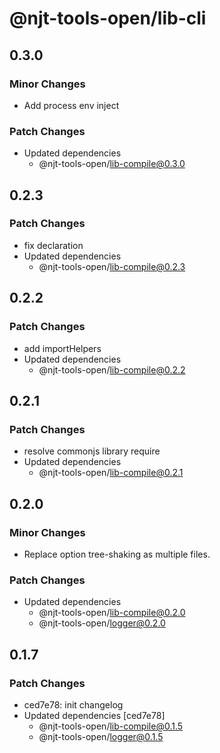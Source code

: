 # @njt-tools-open/lib-cli

## 0.3.0

### Minor Changes

- Add process env inject

### Patch Changes

- Updated dependencies
  - @njt-tools-open/lib-compile@0.3.0

## 0.2.3

### Patch Changes

- fix declaration
- Updated dependencies
  - @njt-tools-open/lib-compile@0.2.3

## 0.2.2

### Patch Changes

- add importHelpers
- Updated dependencies
  - @njt-tools-open/lib-compile@0.2.2

## 0.2.1

### Patch Changes

- resolve commonjs library require
- Updated dependencies
  - @njt-tools-open/lib-compile@0.2.1

## 0.2.0

### Minor Changes

- Replace option tree-shaking as multiple files.

### Patch Changes

- Updated dependencies
  - @njt-tools-open/lib-compile@0.2.0
  - @njt-tools-open/logger@0.2.0

## 0.1.7

### Patch Changes

- ced7e78: init changelog
- Updated dependencies [ced7e78]
  - @njt-tools-open/lib-compile@0.1.5
  - @njt-tools-open/logger@0.1.5
